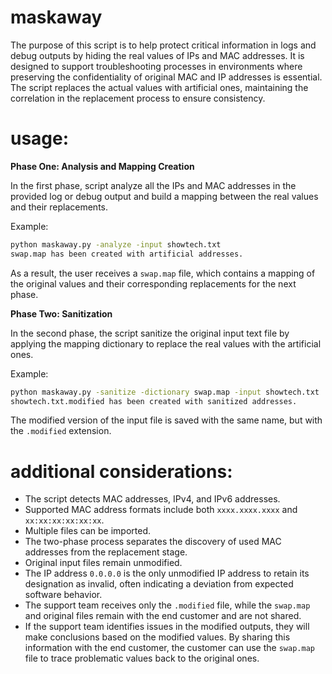 # maskaway
The purpose of this script is to help protect critical information in logs and debug outputs by hiding the real values of IPs and MAC addresses. It is designed to support troubleshooting processes in environments where preserving the confidentiality of original MAC and IP addresses is essential. The script replaces the actual values with artificial ones, maintaining the correlation in the replacement process to ensure consistency.

# usage:

**Phase One: Analysis and Mapping Creation**

In the first phase, script analyze all the IPs and MAC addresses in the provided log or debug output and build a mapping between the real values and their replacements.

Example:
```bash
python maskaway.py -analyze -input showtech.txt
swap.map has been created with artificial addresses.
```
As a result, the user receives a `swap.map` file, which contains a mapping of the original values and their corresponding replacements for the next phase.



**Phase Two: Sanitization**

In the second phase, the script sanitize the original input text file by applying the mapping dictionary to replace the real values with the artificial ones.

Example:
```bash
python maskaway.py -sanitize -dictionary swap.map -input showtech.txt
showtech.txt.modified has been created with sanitized addresses.
```
The modified version of the input file is saved with the same name, but with the `.modified` extension.



# additional considerations:

- The script detects MAC addresses, IPv4, and IPv6 addresses.
- Supported MAC address formats include both `xxxx.xxxx.xxxx` and `xx:xx:xx:xx:xx:xx`.
- Multiple files can be imported.
- The two-phase process separates the discovery of used MAC addresses from the replacement stage.
- Original input files remain unmodified.
- The IP address `0.0.0.0` is the only unmodified IP address to retain its designation as invalid, often indicating a deviation from expected software behavior.
- The support team receives only the `.modified` file, while the `swap.map` and original files remain with the end customer and are not shared.
- If the support team identifies issues in the modified outputs, they will make conclusions based on the modified values. By sharing this information with the end customer, the customer can use the `swap.map` file to trace problematic values back to the original ones.

